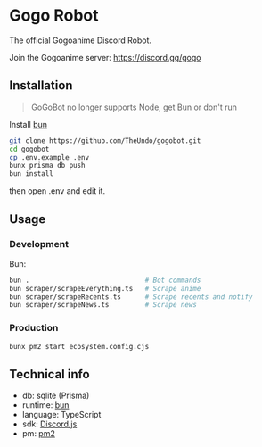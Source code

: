 # Gogo Robot

The official Gogoanime Discord Robot.

Join the Gogoanime server: https://discord.gg/gogo

## Installation

> GoGoBot no longer supports Node, get Bun or don't run

Install [bun](https://bun.sh)

```sh
git clone https://github.com/TheUndo/gogobot.git
cd gogobot
cp .env.example .env
bunx prisma db push
bun install
```

then open .env and edit it.

## Usage

### Development

Bun:
```sh
bun .                             # Bot commands
bun scraper/scrapeEverything.ts   # Scrape anime
bun scraper/scrapeRecents.ts      # Scrape recents and notify
bun scraper/scrapeNews.ts         # Scrape news
```

### Production

```sh
bunx pm2 start ecosystem.config.cjs
```

## Technical info

- db: sqlite (Prisma)
- runtime: [bun](https://bun.sh)
- language: TypeScript
- sdk: [Discord.js](https://discord.js.org)
- pm: [pm2](https://pm2.io/)
